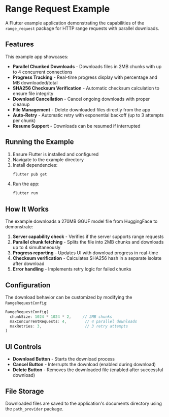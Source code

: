 # Range Request Example

A Flutter example application demonstrating the capabilities of the `range_request` package for HTTP range requests with parallel downloads.

## Features

This example app showcases:

- **Parallel Chunked Downloads** - Downloads files in 2MB chunks with up to 4 concurrent connections
- **Progress Tracking** - Real-time progress display with percentage and MB downloaded/total
- **SHA256 Checksum Verification** - Automatic checksum calculation to ensure file integrity
- **Download Cancellation** - Cancel ongoing downloads with proper cleanup
- **File Management** - Delete downloaded files directly from the app
- **Auto-Retry** - Automatic retry with exponential backoff (up to 3 attempts per chunk)
- **Resume Support** - Downloads can be resumed if interrupted

## Running the Example

1. Ensure Flutter is installed and configured
2. Navigate to the example directory
3. Install dependencies:
   ```bash
   flutter pub get
   ```
4. Run the app:
   ```bash
   flutter run
   ```

## How It Works

The example downloads a 270MB GGUF model file from HuggingFace to demonstrate:

1. **Server capability check** - Verifies if the server supports range requests
2. **Parallel chunk fetching** - Splits the file into 2MB chunks and downloads up to 4 simultaneously
3. **Progress reporting** - Updates UI with download progress in real-time
4. **Checksum verification** - Calculates SHA256 hash in a separate isolate after download
5. **Error handling** - Implements retry logic for failed chunks

## Configuration

The download behavior can be customized by modifying the `RangeRequestConfig`:

```dart
RangeRequestConfig(
  chunkSize: 1024 * 1024 * 2,     // 2MB chunks
  maxConcurrentRequests: 4,        // 4 parallel downloads
  maxRetries: 3,                   // 3 retry attempts
)
```

## UI Controls

- **Download Button** - Starts the download process
- **Cancel Button** - Interrupts the download (enabled during download)
- **Delete Button** - Removes the downloaded file (enabled after successful download)

## File Storage

Downloaded files are saved to the application's documents directory using the `path_provider` package.